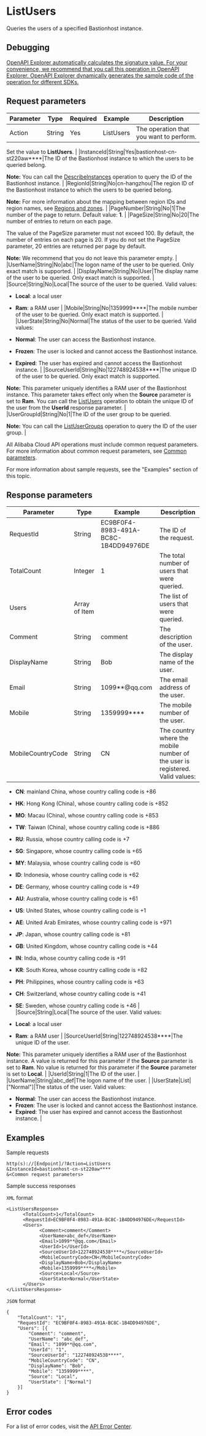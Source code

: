 # ListUsers

Queries the users of a specified Bastionhost instance.

## Debugging

[OpenAPI Explorer automatically calculates the signature value. For your convenience, we recommend that you call this operation in OpenAPI Explorer. OpenAPI Explorer dynamically generates the sample code of the operation for different SDKs.](https://api.aliyun.com/#product=Yundun-bastionhost&api=ListUsers&type=RPC&version=2019-12-09)

## Request parameters

|Parameter|Type|Required|Example|Description|
|---------|----|--------|-------|-----------|
|Action|String|Yes|ListUsers|The operation that you want to perform.

 Set the value to **ListUsers**. |
|InstanceId|String|Yes|bastionhost-cn-st220aw\*\*\*\*|The ID of the Bastionhost instance to which the users to be queried belong.

 **Note:** You can call the [DescribeInstances](~~153281~~) operation to query the ID of the Bastionhost instance. |
|RegionId|String|No|cn-hangzhou|The region ID of the Bastionhost instance to which the users to be queried belong.

 **Note:** For more information about the mapping between region IDs and region names, see [Regions and zones](~~40654~~). |
|PageNumber|String|No|1|The number of the page to return. Default value: **1**. |
|PageSize|String|No|20|The number of entries to return on each page.

 The value of the PageSize parameter must not exceed 100. By default, the number of entries on each page is 20. If you do not set the PageSize parameter, 20 entries are returned per page by default.

 **Note:** We recommend that you do not leave this parameter empty. |
|UserName|String|No|abc|The logon name of the user to be queried. Only exact match is supported. |
|DisplayName|String|No|User|The display name of the user to be queried. Only exact match is supported. |
|Source|String|No|Local|The source of the user to be queried. Valid values:

 -   **Local**: a local user
-   **Ram**: a RAM user |
|Mobile|String|No|1359999\*\*\*\*|The mobile number of the user to be queried. Only exact match is supported. |
|UserState|String|No|Normal|The status of the user to be queried. Valid values:

 -   **Normal**: The user can access the Bastionhost instance.
-   **Frozen**: The user is locked and cannot access the Bastionhost instance.
-   **Expired**: The user has expired and cannot access the Bastionhost instance. |
|SourceUserId|String|No|122748924538\*\*\*\*|The unique ID of the user to be queried. Only exact match is supported.

 **Note:** This parameter uniquely identifies a RAM user of the Bastionhost instance. This parameter takes effect only when the **Source** parameter is set to **Ram**. You can call the [ListUsers](~~28684~~) operation to obtain the unique ID of the user from the **UserId** response parameter. |
|UserGroupId|String|No|1|The ID of the user group to be queried.

 **Note:** You can call the [ListUserGroups](~~204509~~) operation to query the ID of the user group. |

All Alibaba Cloud API operations must include common request parameters. For more information about common request parameters, see [Common parameters](~~148139~~).

For more information about sample requests, see the "Examples" section of this topic.

## Response parameters

|Parameter|Type|Example|Description|
|---------|----|-------|-----------|
|RequestId|String|EC9BF0F4-8983-491A-BC8C-1B4DD94976DE|The ID of the request. |
|TotalCount|Integer|1|The total number of users that were queried. |
|Users|Array of Item| |The list of users that were queried. |
|Comment|String|comment|The description of the user. |
|DisplayName|String|Bob|The display name of the user. |
|Email|String|1099\*\*@qq.com|The email address of the user. |
|Mobile|String|1359999\*\*\*\*|The mobile number of the user. |
|MobileCountryCode|String|CN|The country where the mobile number of the user is registered. Valid values:

 -   **CN**: mainland China, whose country calling code is +86
-   **HK**: Hong Kong \(China\), whose country calling code is +852
-   **MO**: Macau \(China\), whose country calling code is +853
-   **TW**: Taiwan \(China\), whose country calling code is +886
-   **RU**: Russia, whose country calling code is +7
-   **SG**: Singapore, whose country calling code is +65
-   **MY**: Malaysia, whose country calling code is +60
-   **ID**: Indonesia, whose country calling code is +62
-   **DE**: Germany, whose country calling code is +49
-   **AU**: Australia, whose country calling code is +61
-   **US**: United States, whose country calling code is +1
-   **AE**: United Arab Emirates, whose country calling code is +971
-   **JP**: Japan, whose country calling code is +81
-   **GB**: United Kingdom, whose country calling code is +44
-   **IN**: India, whose country calling code is +91
-   **KR**: South Korea, whose country calling code is +82
-   **PH**: Philippines, whose country calling code is +63
-   **CH**: Switzerland, whose country calling code is +41
-   **SE**: Sweden, whose country calling code is +46 |
|Source|String|Local|The source of the user. Valid values:

 -   **Local**: a local user
-   **Ram**: a RAM user |
|SourceUserId|String|122748924538\*\*\*\*|The unique ID of the user.

 **Note:** This parameter uniquely identifies a RAM user of the Bastionhost instance. A value is returned for this parameter if the **Source** parameter is set to **Ram**. No value is returned for this parameter if the **Source** parameter is set to **Local**. |
|UserId|String|1|The ID of the user. |
|UserName|String|abc\_def|The logon name of the user. |
|UserState|List|\["Normal"\]|The status of the user. Valid values:

 -   **Normal**: The user can access the Bastionhost instance.
-   **Frozen**: The user is locked and cannot access the Bastionhost instance.
-   **Expired**: The user has expired and cannot access the Bastionhost instance. |

## Examples

Sample requests

```
http(s)://[Endpoint]/?Action=ListUsers
&InstanceId=bastionhost-cn-st220aw****
&<Common request parameters>
```

Sample success responses

`XML` format

```
<ListUsersResponse>
      <TotalCount>1</TotalCount>
      <RequestId>EC9BF0F4-8983-491A-BC8C-1B4DD94976DE</RequestId>
      <Users>
            <Comment>comment</Comment>
            <UserName>abc_def</UserName>
            <Email>1099**@qq.com</Email>
            <UserId>1</UserId>
            <SourceUserId>122748924538****</SourceUserId>
            <MobileCountryCode>CN</MobileCountryCode>
            <DisplayName>Bob</DisplayName>
            <Mobile>1359999****</Mobile>
            <Source>Local</Source>
            <UserState>Normal</UserState>
      </Users>
</ListUsersResponse>
```

`JSON` format

```
{
	"TotalCount": "1",
	"RequestId": "EC9BF0F4-8983-491A-BC8C-1B4DD94976DE",
	"Users": [{
		"Comment": "comment",
		"UserName": "abc_def",
		"Email": "1099**@qq.com",
		"UserId": "1",
		"SourceUserId": "122748924538****",
		"MobileCountryCode": "CN",
		"DisplayName": "Bob",
		"Mobile": "1359999****",
		"Source": "Local",
		"UserState": ["Normal"]
	}]
}
```

## Error codes

For a list of error codes, visit the [API Error Center](https://error-center.alibabacloud.com/status/product/Yundun-bastionhost).

